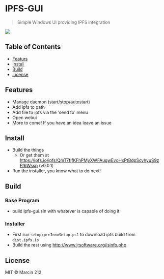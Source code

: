 IPFS-GUI
==================

> Simple Windows UI providing IPFS integration

![](https://github.com/marcin212/ipfs-gui/blob/master/doc/img/gui.gif)

## Table of Contents

- [Featurs](#features)
- [Install](#install)
- [Build](#build)
- [License](#license)

## Features
* Manage daemon (start/stop/autostart)
* Add ipfs to path
* Add file to ipfs via the 'send to' menu
* Open webui
* More to come! If you have an idea leave an issue

## Install

* Build the things
  * Or get them at https://ipfs.io/ipfs/QmT7fjfKFhPMyXWFAugwEvoHxPtBdpScvhyuS9zFf6Wssp (v0.0.1) 
* Run the installer, you know what to do next!

## Build

### Base Program
* build ipfs-gui.sln with whatever is capable of doing it

### Installer
* First run `setup\preInnoSetup.ps1` to download ipfs build from `dist.ipfs.io`
* Build the rest using http://www.jrsoftware.org/isinfo.php

## License

MIT © Marcin 212
